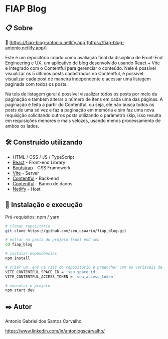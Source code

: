 # FIAP Blog

## 📋 Sobre

📌 [https://fiap-blog-antonio.netlify.app](https://fiap-blog-antonio.netlify.app/)

Este é um repositório criado como avaliação final da disciplina de Front-End Engineering e UX, um aplicativo de blog desenvolvido usando React + Vite e integrado com o Contentful para gerenciar o conteúdo. Nele é possível visualizar os 5 últimos posts cadastrados no Contentful, é possível visualizar cada post de maneira independente e acessar uma listagem paginada com todos os posts.

Na tela de listagem geral é possível visualizar todos os posts por meio da paginação e também alterar o número de itens em cada uma das páginas. A paginação é feita a partir do Contentful, ou seja, ele não busca todos os posts de uma só vez e faz a paginação em memória e sim faz uma nova requisição solicitando outros posts utilizando o parâmetro skip, isso resulta em requisições menores e mais velozes, usando menos processamento de ambos os lados.

## 🛠️ Construído utilizando

- HTML / CSS / JS / TypeScript
- [React](http://www.dropwizard.io/1.0.2/docs/) - Front-end Library
- [Bootstrap](https://getbootstrap.com/) - CSS Framework
- [Vite](https://vitejs.dev/) - Server
- [Contentful](https://www.contentful.com/) - Back-end
- [Contentful](https://www.contentful.com/) - Banco de dados
- [Netlify](https://www.netlify.com/) - Host

## 🔧 Instalação e execução

Pré-requisitos: npm / yarn

```bash
# clonar repositório
git clone https://github.com/seu_usuario/fiap_blog.git

# entrar na pasta do projeto front end web
cd fiap_blog

# instalar dependências
npm install

# criar um .env na raiz do repositório e preencher com as variáveis de ambiente da seguinte forma
VITE_CONTENTFUL_SPACE_ID = 'seu_space_id'
VITE_CONTENTFUL_ACCESS_TOKEN = 'seu_access_token'

# executar o projeto
npm start dev
```

## ✒️ Autor

Antonio Gabriel dos Santos Carvalho

https://www.linkedin.com/in/antoniogscarvalho/
